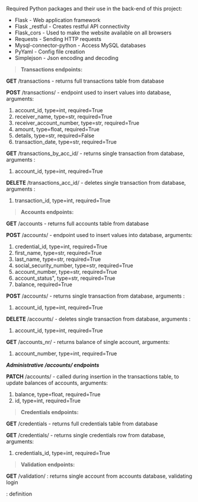 Required Python packages and their use in the back-end of this project:
- Flask - Web application framework
- Flask _restful - Creates restful API connectivity 
- Flask_cors - Used to make the website available on all browsers 
- Requests  - Sending HTTP requests
- Mysql-connector-python - Access MySQL databases
- PyYaml - Config file creation 
- Simplejson - Json encoding and decoding 

>**Transactions endpoints:**

**GET** /transactions - returns full transactions table from database

**POST** /transactions/ - endpoint used to insert values into database, arguments:
1. account_id, type=int, required=True
2. receiver_name, type=str, required=True 
3. receiver_account_number, type=str, required=True 
4. amount, type=float, required=True 
5. details, type=str, required=False 
6. transaction_date, type=str, required=True


**GET** /transactions_by_acc_id/ - returns single transaction from database, arguments : 
1. account_id, type=int, required=True

**DELETE** /transactions_acc_id/ - deletes single transaction from database, arguments :
1. transaction_id, type=int, required=True

>**Accounts endpoints:**

**GET** /accounts - returns full accounts table from database

**POST** /accounts/ - endpoint used to insert values into database, arguments:
1. credential_id, type=int, required=True
2. first_name, type=str, required=True 
3. last_name, type=str, required=True 
4. social_security_number, type=str, required=True 
5. account_number, type=str, required=True 
6. account_status", type=str, required=True 
7. balance, required=True

**POST** /accounts/ - returns single transaction from database, arguments :
1. account_id, type=int, required=True

**DELETE** /accounts/ - deletes single transaction from database, arguments :
1. account_id, type=int, required=True

**GET** /accounts_nr/ - returns balance of single account, arguments:
1. account_number, type=int, required=True

***Administrative /accounts/ endpoints***

**PATCH** /accounts/ - called during insertion in the transactions table, to update balances of accounts, arguments:
1. balance, type=float, required=True
2. id, type=int, required=True
>**Credentials endpoints:**

**GET** /credentials - returns full credentials table from database

**GET** /credentials/ - returns single credentials row from database, arguments:
1. credentials_id, type=int, required=True

>**Validation endpoints:**

**GET** /validation/ :
returns single account from accounts database, validating login


: definition







